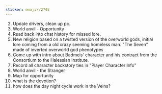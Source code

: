 ```yaml
---
sticker: emoji//2705
---
```

2. Update drivers, clean up pc. 
3. World anvil - Opportunity 
4. Read back into chat history for missed lore. 
5. New religion based on a twisted version of the overworld gods, initial lore coming from a old crazy seeming homeless man.  "The Seven" made of inverted overworld god phenotypes
6. Come up with intro about Badmeis' character and his contract from the Consortium to the Halessian Institute. 
7. Record all character backstory ties in "Player Character Info"
8. World anvil - the Stranger
9. Map for opportunity
10. what is the devotion?
11. how does the day night cycle work in the Veins?